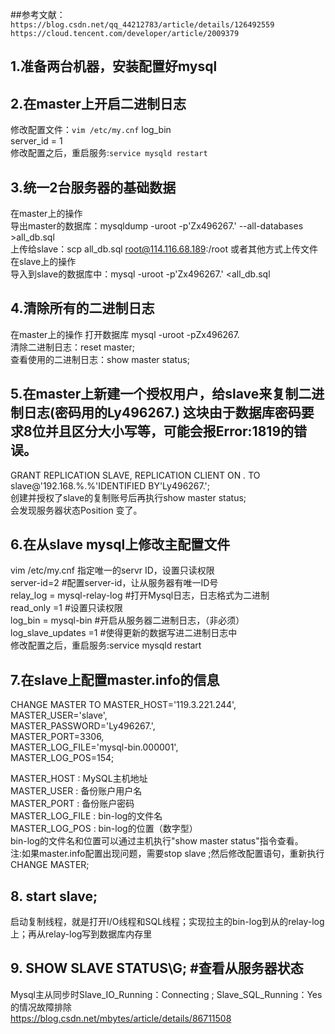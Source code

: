 ##参考文献：
`https://blog.csdn.net/qq_44212783/article/details/126492559`
`https://cloud.tencent.com/developer/article/2009379`

## 1.准备两台机器，安装配置好mysql

## 2.在master上开启二进制日志
修改配置文件：`vim /etc/my.cnf`
log_bin  
server_id = 1  
修改配置之后，重启服务:`service mysqld restart`

## 3.统一2台服务器的基础数据
在master上的操作  
导出master的数据库：mysqldump -uroot -p'Zx496267.' --all-databases >all_db.sql  
上传给slave：scp all_db.sql root@114.116.68.189:/root  或者其他方式上传文件  
在slave上的操作  
导入到slave的数据库中：mysql -uroot -p'Zx496267.' <all_db.sql

## 4.清除所有的二进制日志
在master上的操作 打开数据库   mysql -uroot -pZx496267.  
清除二进制日志：reset master;  
查看使用的二进制日志：show master status;  

## 5.在master上新建一个授权用户，给slave来复制二进制日志(密码用的Ly496267.) 这块由于数据库密码要求8位并且区分大小写等，可能会报Error:1819的错误。
GRANT REPLICATION SLAVE, REPLICATION CLIENT ON *.* TO slave@'192.168.%.%'IDENTIFIED BY'Ly496267.';  
创建并授权了slave的复制账号后再执行show master status;   
会发现服务器状态Position 变了。


## 6.在从slave mysql上修改主配置文件
vim /etc/my.cnf 指定唯一的servr ID，设置只读权限  
server-id=2                    #配置server-id，让从服务器有唯一ID号  
relay_log = mysql-relay-log    #打开Mysql日志，日志格式为二进制  
read_only =1                   #设置只读权限  
log_bin = mysql-bin            #开启从服务器二进制日志，（非必须）  
log_slave_updates =1           #使得更新的数据写进二进制日志中  
修改配置之后，重启服务:service mysqld restart


## 7.在slave上配置master.info的信息
CHANGE MASTER TO MASTER_HOST='119.3.221.244',  
MASTER_USER='slave',  
MASTER_PASSWORD='Ly496267.',  
MASTER_PORT=3306,  
MASTER_LOG_FILE='mysql-bin.000001',  
MASTER_LOG_POS=154;  

MASTER_HOST : MySQL主机地址  
MASTER_USER : 备份账户用户名  
MASTER_PORT : 备份账户密码  
MASTER_LOG_FILE : bin-log的文件名  
MASTER_LOG_POS : bin-log的位置（数字型）  
bin-log的文件名和位置可以通过主机执行"show master status"指令查看。  
注:如果master.info配置出现问题，需要stop slave ;然后修改配置语句，重新执行CHANGE MASTER;

## 8. start slave;    
启动复制线程，就是打开I/O线程和SQL线程；实现拉主的bin-log到从的relay-log上；再从relay-log写到数据库内存里

## 9. SHOW SLAVE STATUS\G;  #查看从服务器状态

Mysql主从同步时Slave_IO_Running：Connecting ; Slave_SQL_Running：Yes的情况故障排除  
https://blog.csdn.net/mbytes/article/details/86711508

